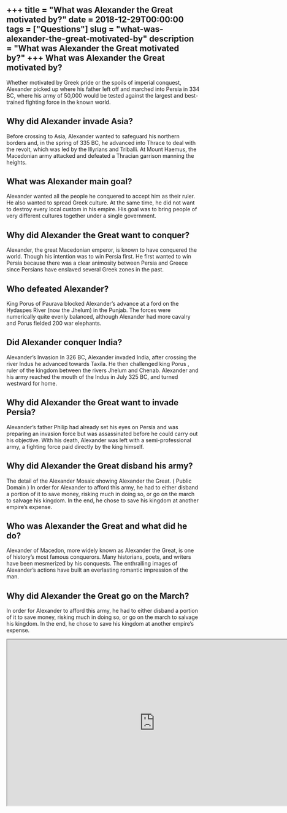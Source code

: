+++
title = "What was Alexander the Great motivated by?"
date = 2018-12-29T00:00:00
tags = ["Questions"]
slug = "what-was-alexander-the-great-motivated-by"
description = "What was Alexander the Great motivated by?"
+++
What was Alexander the Great motivated by?
------------------------------------------

Whether motivated by Greek pride or the spoils of imperial conquest, Alexander picked up where his father left off and marched into Persia in 334 BC, where his army of 50,000 would be tested against the largest and best-trained fighting force in the known world.

Why did Alexander invade Asia?
------------------------------

Before crossing to Asia, Alexander wanted to safeguard his northern borders and, in the spring of 335 BC, he advanced into Thrace to deal with the revolt, which was led by the Illyrians and Triballi. At Mount Haemus, the Macedonian army attacked and defeated a Thracian garrison manning the heights.

What was Alexander main goal?
-----------------------------

Alexander wanted all the people he conquered to accept him as their ruler. He also wanted to spread Greek culture. At the same time, he did not want to destroy every local custom in his empire. His goal was to bring people of very different cultures together under a single government.

Why did Alexander the Great want to conquer?
--------------------------------------------

Alexander, the great Macedonian emperor, is known to have conquered the world. Though his intention was to win Persia first. He first wanted to win Persia because there was a clear animosity between Persia and Greece since Persians have enslaved several Greek zones in the past.

Who defeated Alexander?
-----------------------

King Porus of Paurava blocked Alexander’s advance at a ford on the Hydaspes River (now the Jhelum) in the Punjab. The forces were numerically quite evenly balanced, although Alexander had more cavalry and Porus fielded 200 war elephants.

Did Alexander conquer India?
----------------------------

Alexander’s Invasion In 326 BC, Alexander invaded India, after crossing the river Indus he advanced towards Taxila. He then challenged king Porus , ruler of the kingdom between the rivers Jhelum and Chenab. Alexander and his army reached the mouth of the Indus in July 325 BC, and turned westward for home.

Why did Alexander the Great want to invade Persia?
--------------------------------------------------

Alexander’s father Philip had already set his eyes on Persia and was preparing an invasion force but was assassinated before he could carry out his objective. With his death, Alexander was left with a semi-professional army, a fighting force paid directly by the king himself.

Why did Alexander the Great disband his army?
---------------------------------------------

The detail of the Alexander Mosaic showing Alexander the Great. ( Public Domain ) In order for Alexander to afford this army, he had to either disband a portion of it to save money, risking much in doing so, or go on the march to salvage his kingdom. In the end, he chose to save his kingdom at another empire’s expense.

Who was Alexander the Great and what did he do?
-----------------------------------------------

Alexander of Macedon, more widely known as Alexander the Great, is one of history’s most famous conquerors. Many historians, poets, and writers have been mesmerized by his conquests. The enthralling images of Alexander’s actions have built an everlasting romantic impression of the man.

Why did Alexander the Great go on the March?
--------------------------------------------

In order for Alexander to afford this army, he had to either disband a portion of it to save money, risking much in doing so, or go on the march to salvage his kingdom. In the end, he chose to save his kingdom at another empire’s expense.

<iframe allow="accelerometer; autoplay; clipboard-write; encrypted-media; gyroscope; picture-in-picture" allowfullscreen="" class="__youtube_prefs__  epyt-is-override  no-lazyload" data-no-lazy="1" data-origheight="433" data-origwidth="770" data-skipgform_ajax_framebjll="" height="433" id="_ytid_61912" loading="lazy" src="https://www.youtube.com/embed/DWyfS9kzalQ?enablejsapi=1&autoplay=0&cc_load_policy=0&cc_lang_pref=&iv_load_policy=1&loop=0&modestbranding=0&rel=1&fs=1&playsinline=0&autohide=2&theme=dark&color=red&controls=1&" title="YouTube player" width="770"></iframe>